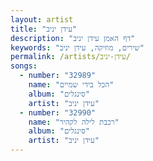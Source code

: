 ```yaml
---
layout: artist
title: "עידן יניב"
description: "דף האמן עידן יניב"
keywords: "שירים, מוזיקה, עידן יניב"
permalink: /artists/עידן-יניב/
songs:
  - number: "32989"
    name: "הכל בידי שמיים"
    album: "סינגלים"
    artist: "עידן יניב"
  - number: "32990"
    name: "רכבת לילה לקהיר"
    album: "סינגלים"
    artist: "עידן יניב"
---
```

